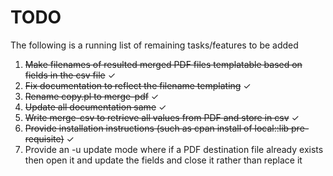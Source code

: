 # TODO #

The following is a running list of remaining tasks/features to be added

1. ~~Make filenames of resulted merged PDF files templatable based on fields in
the csv file~~ &#10003;
1. ~~Fix documentation to reflect the filename templating~~ &#10003;
1. ~~Rename copy.pl to merge-pdf~~ &#10003;
1. ~~Update all documentation same~~ &#10003;
1. ~~Write merge-csv to retrieve all values from PDF and store in csv~~ &#10003;
1. ~~Provide installation instructions (such as cpan install of local::lib
pre-requisite)~~ &#10003;
1. Provide an -u update mode where if a PDF destination file already exists
then open it and update the fields and close it rather than replace it
